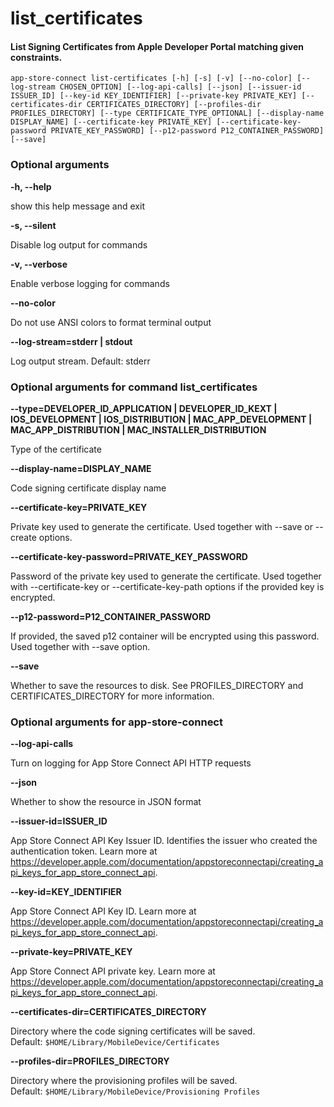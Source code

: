 
list_certificates
=================

#### List Signing Certificates from Apple Developer Portal matching given constraints.


``app-store-connect list-certificates [-h] [-s] [-v] [--no-color] [--log-stream CHOSEN_OPTION] [--log-api-calls] [--json] [--issuer-id ISSUER_ID] [--key-id KEY_IDENTIFIER] [--private-key PRIVATE_KEY] [--certificates-dir CERTIFICATES_DIRECTORY] [--profiles-dir PROFILES_DIRECTORY] [--type CERTIFICATE_TYPE_OPTIONAL] [--display-name DISPLAY_NAME] [--certificate-key PRIVATE_KEY] [--certificate-key-password PRIVATE_KEY_PASSWORD] [--p12-password P12_CONTAINER_PASSWORD] [--save] ``
### Optional arguments


**-h, --help**

show this help message and exit

**-s, --silent**

Disable log output for commands

**-v, --verbose**

Enable verbose logging for commands

**--no-color**

Do not use ANSI colors to format terminal output

**--log-stream=stderr | stdout**

Log output stream. Default: stderr
### Optional arguments for command list_certificates


**--type=DEVELOPER_ID_APPLICATION | DEVELOPER_ID_KEXT | IOS_DEVELOPMENT | IOS_DISTRIBUTION | MAC_APP_DEVELOPMENT | MAC_APP_DISTRIBUTION | MAC_INSTALLER_DISTRIBUTION**

Type of the certificate

**--display-name=DISPLAY_NAME**

Code signing certificate display name

**--certificate-key=PRIVATE_KEY**

Private key used to generate the certificate. Used together with --save or --create options.

**--certificate-key-password=PRIVATE_KEY_PASSWORD**

Password of the private key used to generate the certificate. Used together with --certificate-key or --certificate-key-path options if the provided key is encrypted.

**--p12-password=P12_CONTAINER_PASSWORD**

If provided, the saved p12 container will be encrypted using this password. Used together with --save option.

**--save**

Whether to save the resources to disk. See PROFILES_DIRECTORY and CERTIFICATES_DIRECTORY for more information.
### Optional arguments for app-store-connect


**--log-api-calls**

Turn on logging for App Store Connect API HTTP requests

**--json**

Whether to show the resource in JSON format

**--issuer-id=ISSUER_ID**

App Store Connect API Key Issuer ID. Identifies the issuer who created the authentication token. Learn more at https://developer.apple.com/documentation/appstoreconnectapi/creating_api_keys_for_app_store_connect_api.

**--key-id=KEY_IDENTIFIER**

App Store Connect API Key ID. Learn more at https://developer.apple.com/documentation/appstoreconnectapi/creating_api_keys_for_app_store_connect_api.

**--private-key=PRIVATE_KEY**

App Store Connect API private key. Learn more at https://developer.apple.com/documentation/appstoreconnectapi/creating_api_keys_for_app_store_connect_api.

**--certificates-dir=CERTIFICATES_DIRECTORY**

Directory where the code signing certificates will be saved. Default:&nbsp;`$HOME/Library/MobileDevice/Certificates`

**--profiles-dir=PROFILES_DIRECTORY**

Directory where the provisioning profiles will be saved. Default:&nbsp;`$HOME/Library/MobileDevice/Provisioning Profiles`